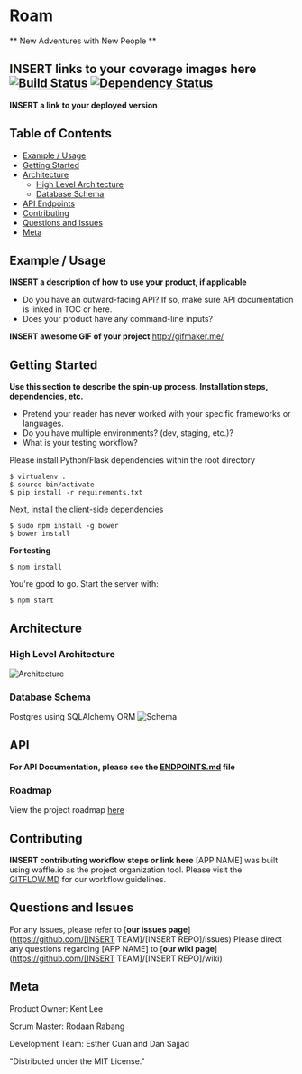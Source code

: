 # Roam
** New Adventures with New People **

**INSERT links to your coverage images here**
[![Build Status](https://secure.travis-ci.org/gotwarlost/istanbul.png)](http://travis-ci.org/gotwarlost/istanbul) [![Dependency Status](https://gemnasium.com/gotwarlost/istanbul.png)](https://gemnasium.com/gotwarlost/istanbul)
--------------------
**INSERT a link to your deployed version**

## Table of Contents 
- [Example / Usage](#example--usage)
- [Getting Started](#getting-started)
- [Architecture](#architecture)
  - [High Level Architecture](#high-level-architecture)
  - [Database Schema](#database-schema)
- [API Endpoints](#api)
- [Contributing](#contributing)
- [Questions and Issues](#questions-and-issues)
- [Meta](#meta)

## Example / Usage
**INSERT a description of how to use your product, if applicable**
* Do you have an outward-facing API? If so, make sure API documentation is linked in TOC or here.
* Does your product have any command-line inputs?

**INSERT awesome GIF of your project**
http://gifmaker.me/

## Getting Started
**Use this section to describe the spin-up process. Installation steps, dependencies, etc.**

* Pretend your reader has never worked with your specific frameworks or languages. 
* Do you have multiple environments? (dev, staging, etc.)?
* What is your testing workflow?

Please install Python/Flask dependencies within the root directory
```
$ virtualenv .
$ source bin/activate
$ pip install -r requirements.txt
```

Next, install the client-side dependencies
```
$ sudo npm install -g bower
$ bower install
```
**For testing**
```
$ npm install
```

You're good to go. Start the server with:
```
$ npm start
```

## Architecture
### High Level Architecture
![Architecture](http://i64.tinypic.com/2zpp661.png)
### Database Schema
Postgres using SQLAlchemy ORM
![Schema](http://i68.tinypic.com/23i6plz.jpg)

## API
**For API Documentation, please see the [ENDPOINTS.md](ENDPOINTS.md) file**

### Roadmap

View the project roadmap [here](LINK_TO_PROJECT_ISSUES)

## Contributing
**INSERT contributing workflow steps or link here**
[APP NAME] was built using waffle.io as the project organization tool.
Please visit the [GITFLOW.MD](GITFLOW.md) for our workflow guidelines.

## Questions and Issues
For any issues, please refer to [**our issues page**](https://github.com/[INSERT TEAM]/[INSERT REPO]/issues)
Please direct any questions regarding [APP NAME] to [**our wiki page**](https://github.com/[INSERT TEAM]/[INSERT REPO]/wiki)

## Meta

Product Owner: Kent Lee

Scrum Master: Rodaan Rabang

Development Team: Esther Cuan and Dan Sajjad

"Distributed under the MIT License."

